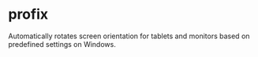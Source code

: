 # profix
Automatically rotates screen orientation for tablets and monitors based on predefined settings on Windows.
